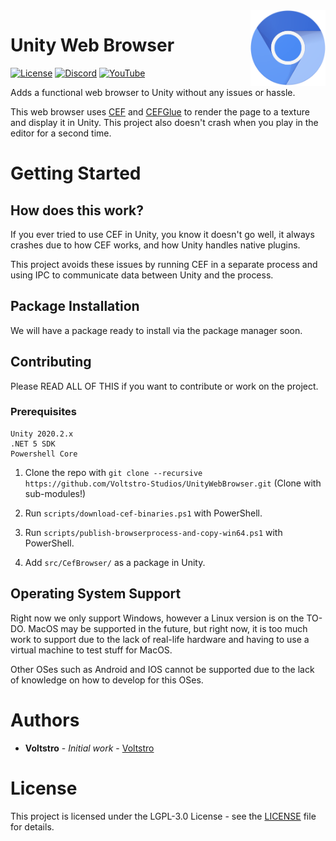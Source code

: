 <img align="right" src="chromium-logo.png" width="120" width="120">

# Unity Web Browser

[![License](https://img.shields.io/github/license/Voltstro-Studios/UnityWebBrowser.svg)](/LICENSE)
[![Discord](https://img.shields.io/badge/Discord-Voltstro-7289da.svg?logo=discord)](https://discord.voltstro.dev) 
[![YouTube](https://img.shields.io/badge/Youtube-Voltstro-red.svg?logo=youtube)](https://www.youtube.com/Voltstro)

Adds a functional web browser to Unity without any issues or hassle.

This web browser uses [CEF](https://bitbucket.org/chromiumembedded/cef/src/master/) and [CEFGlue](https://gitlab.com/xiliumhq/chromiumembedded/cefglue) to render the page to a texture and display it in Unity. This project also doesn't crash when you play in the editor for a second time.

# Getting Started

## How does this work?

If you ever tried to use CEF in Unity, you know it doesn't go well, it always crashes due to how CEF works, and how Unity handles native plugins.

This project avoids these issues by running CEF in a separate process and using IPC to communicate data between Unity and the process.

## Package Installation

We will have a package ready to install via the package manager soon.

## Contributing

Please READ ALL OF THIS if you want to contribute or work on the project.

### Prerequisites

```
Unity 2020.2.x
.NET 5 SDK
Powershell Core
```

1. Clone the repo with `git clone --recursive https://github.com/Voltstro-Studios/UnityWebBrowser.git` (Clone with sub-modules!)

2. Run `scripts/download-cef-binaries.ps1` with PowerShell.

3. Run `scripts/publish-browserprocess-and-copy-win64.ps1` with PowerShell.

4. Add `src/CefBrowser/` as a package in Unity.

## Operating System Support

Right now we only support Windows, however a Linux version is on the TO-DO. MacOS may be supported in the future, but right now, it is too much work to support due to the lack of real-life hardware and having to use a virtual machine to test stuff for MacOS.

Other OSes such as Android and IOS cannot be supported due to the lack of knowledge on how to develop for this OSes.

# Authors

* **Voltstro** - *Initial work* - [Voltstro](https://github.com/Voltstro)

# License

This project is licensed under the LGPL-3.0 License - see the [LICENSE](https://github.com/Voltstro-Studios/UnityWebBrowser/blob/master/LICENSE) file for details.